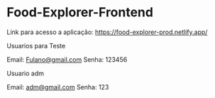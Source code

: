 # Food-Explorer-Frontend

Link para acesso a aplicação: https://food-explorer-prod.netlify.app/

Usuarios para Teste 

Email: Fulano@gmail.com
Senha: 123456

Usuario adm

Email: adm@gmail.com
Senha: 123
